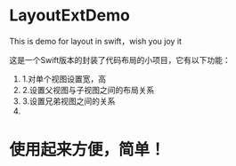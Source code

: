 # LayoutExtDemo
This is demo for layout in swift，wish you joy it

这是一个Swift版本的封装了代码布局的小项目，它有以下功能：<br/>
<ol>
<li>1.对单个视图设置宽，高</li>
<li>2.设置父视图与子视图之间的布局关系</li>
<li>3.设置兄弟视图之间的关系<li>
</ol>
<h1>使用起来方便，简单！</h1>

